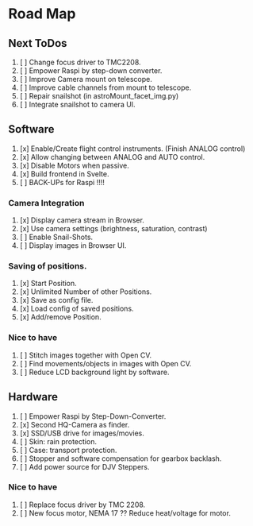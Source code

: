 # Road Map

## Next ToDos

1. [ ] Change focus driver to TMC2208.
1. [ ] Empower Raspi by step-down converter.
1. [ ] Improve Camera mount on telescope.
1. [ ] Improve cable channels from mount to telescope.
1. [ ] Repair snailshot (in astroMount_facet_img.py)
1. [ ] Integrate snailshot to camera UI.

## Software

1. [x] Enable/Create flight control instruments. (Finish ANALOG control)
1. [x] Allow changing between ANALOG and AUTO control.
1. [x] Disable Motors when passive.
1. [x] Build frontend in Svelte.
1. [ ] BACK-UPs for Raspi !!!!

### Camera Integration
1. [x] Display camera stream in Browser.
1. [x] Use camera settings (brightness, saturation, contrast)
1. [ ] Enable Snail-Shots.
1. [ ] Display images in Browser UI.

### Saving of positions.
1. [x] Start Position.
1. [x] Unlimited Number of other Positions.
1. [x] Save as config file.
1. [x] Load config of saved positions.
1. [x] Add/remove Position.
 

### Nice to have
1. [ ] Stitch images together with Open CV.
1. [ ] Find movements/objects in images with Open CV.
1. [ ] Reduce LCD background light by software.

## Hardware
1. [ ] Empower Raspi by Step-Down-Converter.
1. [x] Second HQ-Camera as finder.
1. [x] SSD/USB drive for images/movies.
1. [ ] Skin: rain protection.
1. [ ] Case: transport protection.
2. [ ] Stopper and software compensation for gearbox backlash.
3. [ ] Add power source for DJV Steppers. 

### Nice to have 
1. [ ] Replace focus driver by TMC 2208.
1. [ ] New focus motor, NEMA 17 ?? Reduce heat/voltage for motor.
